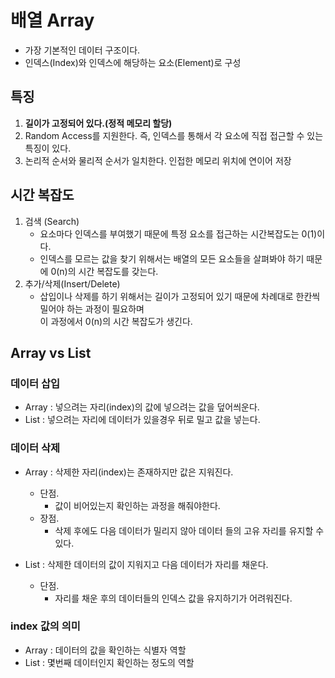 # 배열 Array
- 가장 기본적인 데이터 구조이다.
- 인덱스(Index)와 인덱스에 해당하는 요소(Element)로 구성

## 특징
1. **길이가 고정되어 있다.(정적 메모리 할당)**
2. Random Access를 지원한다. 즉, 인덱스를 통해서 각 요소에 직접 접근할 수 있는 특징이 있다.
3. 논리적 순서와 물리적 순서가 일치한다. 인접한 메모리 위치에 연이어 저장

## 시간 복잡도
1. 검색 (Search) 
   - 요소마다 인덱스를 부여했기 때문에 특정 요소를 접근하는 시간복잡도는 0(1)이다. 
   - 인덱스를 모르는 값을 찾기 위해서는 배열의 모든 요소들을 살펴봐야 하기 때문에 0(n)의 시간 복잡도를 갖는다.
2. 추가/삭제(Insert/Delete) 
   - 삽입이나 삭제를 하기 위해서는 길이가 고정되어 있기 때문에 차례대로 한칸씩 밀어야 하는 과정이 필요하며  
     이 과정에서 0(n)의 시간 복잡도가 생긴다.

## Array vs List

### 데이터 삽입
- Array : 넣으려는 자리(index)의 값에 넣으려는 값을 덮어씌운다.
- List : 넣으려는 자리에 데이터가 있을경우 뒤로 밀고 값을 넣는다.

### 데이터 삭제
- Array : 삭제한 자리(index)는 존재하지만 값은 지워진다.
  - 단점. 
    - 값이 비어있는지 확인하는 과정을 해줘야한다.
  - 장점.
    - 삭제 후에도 다음 데이터가 밀리지 않아 데이터 들의 고유 자리를 유지할 수 있다.

- List : 삭제한 데이터의 값이 지워지고 다음 데이터가 자리를 채운다.
  - 단점. 
    - 자리를 채운 후의 데이터들의 인덱스 값을 유지하기가 어려워진다.

### index 값의 의미
- Array : 데이터의 값을 확인하는 식별자 역할
- List : 몇번째 데이터인지 확인하는 정도의 역할